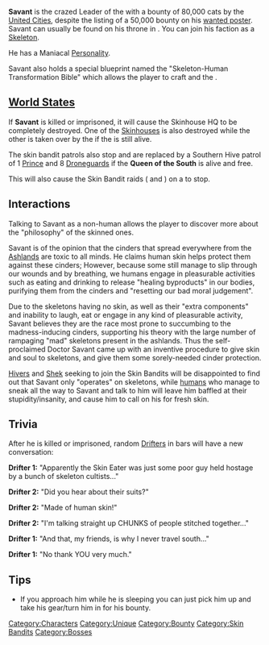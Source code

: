 **Savant** is the crazed Leader of the [](Skin_Bandits.md) with a bounty of 80,000 cats by the
[United Cities](03%20-%20Projects%20&%20Wikis/Kenshi/Kenshi%20Wiki/Kenshi%20Wiki%20Template/United_Cities.md "wikilink"), despite the listing of a
50,000 bounty on his [wanted poster](Wanted_Posters.md "wikilink"). Savant
can usually be found on his throne in [](Skinhouse_HQ.md). You can join his faction as a
[Skeleton](Skeleton.md "wikilink").

He has a Maniacal [Personality](Personality.md "wikilink").

Savant also holds a special blueprint named the "Skeleton-Human
Transformation Bible" which allows the player to craft [](Human_Skin_Suit.md) and the [](Peeler_Machine.md).

## [World States](World_States.md "wikilink")

If **Savant** is killed or imprisoned, it will cause the Skinhouse HQ to
be completely destroyed. One of the [Skinhouses](Skinhouse.md "wikilink")
is also destroyed while the other is taken over by the [](03%20-%20Projects%20&%20Wikis/Kenshi/Kenshi%20Wiki/Kenshi%20Wiki%20Template/Southern_Hive.md) if the [](Queen_of_the_South.md) is still alive.

The skin bandit patrols also stop and are replaced by a Southern Hive
patrol of 1 [Prince](Prince.md "wikilink") and 8
[Droneguards](Droneguard.md "wikilink") if the **Queen of the South** is
alive and free.

This will also cause the Skin Bandit raids ([](Skin_Harvest.md) and [](The_Big_Skin_Harvest.md)) on a [](Guide_to_Building_an_Outpost.md) to stop.

## Interactions

Talking to Savant as a non-human allows the player to discover more
about the "philosophy" of the skinned ones.

Savant is of the opinion that the cinders that spread everywhere from
the [Ashlands](Ashlands.md "wikilink") are toxic to all minds. He claims
human skin helps protect them against these cinders; However, because
some still manage to slip through our wounds and by breathing, we humans
engage in pleasurable activities such as eating and drinking to release
"healing byproducts" in our bodies, purifying them from the cinders and
"resetting our bad moral judgement".

Due to the skeletons having no skin, as well as their "extra components"
and inability to laugh, eat or engage in any kind of pleasurable
activity, Savant believes they are the race most prone to succumbing to
the madness-inducing cinders, supporting his theory with the large
number of rampaging "mad" skeletons present in the ashlands. Thus the
self-proclaimed Doctor Savant came up with an inventive procedure to
give skin and soul to skeletons, and give them some sorely-needed cinder
protection.

[Hivers](Hive.md "wikilink") and [Shek](Shek.md "wikilink") seeking to join
the Skin Bandits will be disappointed to find out that Savant only
"operates" on skeletons, while [humans](Human.md "wikilink") who manage to
sneak all the way to Savant and talk to him will leave him baffled at
their stupidity/insanity, and cause him to call on his [](Skin_Bandit.md) for fresh skin.

## Trivia

After he is killed or imprisoned, random [Drifters](Drifters.md "wikilink")
in bars will have a new conversation:


**Drifter 1:** "Apparently the Skin Eater was just some poor guy held
hostage by a bunch of skeleton cultists..."

**Drifter 2:** "Did you hear about their suits?"

**Drifter 2:** "Made of human skin!"

**Drifter 2:** "I'm talking straight up CHUNKS of people stitched
together..."

**Drifter 1:** "And that, my friends, is why I never travel south..."

**Drifter 1:** "No thank YOU very much."

## Tips

- If you approach him while he is sleeping you can just pick him up and
  take his gear/turn him in for his bounty.

[Category:Characters](Category:Characters "wikilink")
[Category:Unique](Category:Unique "wikilink")
[Category:Bounty](Category:Bounty "wikilink") [Category:Skin
Bandits](Category:Skin_Bandits "wikilink")
[Category:Bosses](Category:Bosses "wikilink")